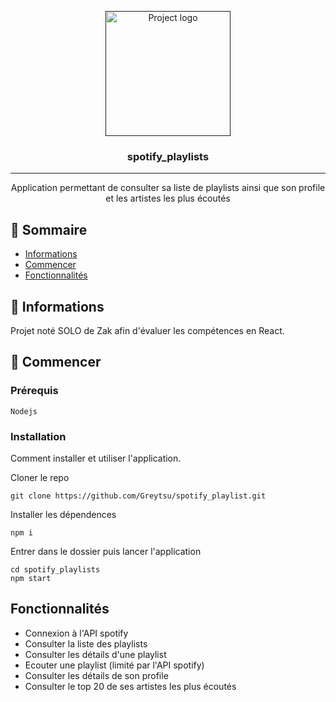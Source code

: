 <p align="center">
  <a href="" rel="noopener">
 <img width=200px height=200px src="https://i.imgur.com/6wj0hh6.jpg" alt="Project logo"></a>
</p>

<h3 align="center">spotify_playlists</h3>

<div align="center">

</div>

---

<p align="center"> Application permettant de consulter sa liste de playlists ainsi que son profile et les artistes les plus écoutés
    <br> 
</p>

## 📝 Sommaire

- [Informations](#informations)
- [Commencer](#commencer)
- [Fonctionnalités](#fonctionnalites)

## 🧐 Informations <a name = "informations"></a>

Projet noté SOLO de Zak afin d'évaluer les compétences en React.

## 🏁 Commencer <a name = "commencer"></a>



### Prérequis

```
Nodejs
```

### Installation

Comment installer et utiliser l'application.

Cloner le repo

```
git clone https://github.com/Greytsu/spotify_playlist.git
```

Installer les dépendences

```
npm i
```

Entrer dans le dossier puis lancer l'application

```
cd spotify_playlists
npm start
```

## Fonctionnalités <a name = "fonctionnalites"></a>

- Connexion à l'API spotify
- Consulter la liste des playlists
- Consulter les détails d'une playlist
- Ecouter une playlist (limité par l'API spotify)
- Consulter les détails de son profile
- Consulter le top 20 de ses artistes les plus écoutés 

